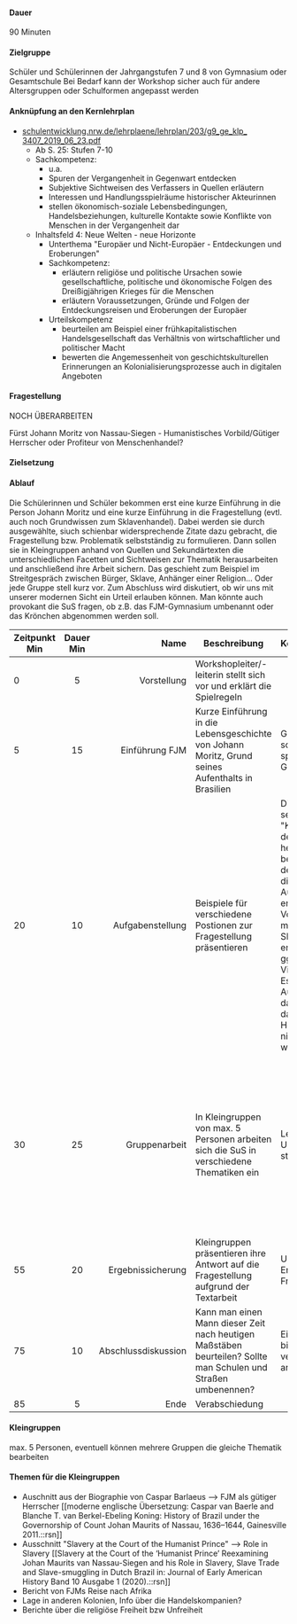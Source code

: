 #### Dauer
90 Minuten 

#### Zielgruppe
Schüler und Schülerinnen der Jahrgangstufen 7 und 8 von Gymnasium oder Gesamtschule
Bei Bedarf kann der Workshop sicher auch für andere Altersgruppen oder Schulformen angepasst werden

#### Anknüpfung an den Kernlehrplan 
- [schulentwicklung.nrw.de/lehrplaene/lehrplan/203/g9\_ge\_klp\_ 3407\_2019\_06\_23.pdf](https://www.schulentwicklung.nrw.de/lehrplaene/lehrplan/203/g9_ge_klp_%203407_2019_06_23.pdf)
	- Ab S. 25: Stufen 7-10 
	- Sachkompetenz:
		- u.a.
		- Spuren der Vergangenheit in Gegenwart entdecken 
		- Subjektive Sichtweisen des Verfassers in Quellen erläutern 
		- Interessen und Handlungsspielräume historischer Akteurinnen 
		- stellen ökonomisch-soziale Lebensbedingungen, Handelsbeziehungen, kulturelle Kontakte sowie Konflikte von Menschen in der Vergangenheit dar
	- Inhaltsfeld 4: Neue Welten - neue Horizonte
		- Unterthema "Europäer und Nicht-Europäer - Entdeckungen und Eroberungen"
		- Sachkompetenz:
			- erläutern religiöse und politische Ursachen sowie gesellschaftliche, politische und ökonomische Folgen des Dreißigjährigen Krieges für die Menschen
			- erläutern Voraussetzungen, Gründe und Folgen der Entdeckungsreisen und Eroberungen der Europäer 
		- Urteilskompetenz
			- beurteilen am Beispiel einer frühkapitalistischen Handelsgesellschaft das Verhältnis von wirtschaftlicher und politischer Macht 
			- bewerten die Angemessenheit von geschichtskulturellen Erinnerungen an Kolonialisierungsprozesse auch in digitalen Angeboten


#### Fragestellung 

NOCH ÜBERARBEITEN 

Fürst Johann Moritz von Nassau-Siegen - Humanistisches Vorbild/Gütiger Herrscher oder Profiteur von Menschenhandel?

#### Zielsetzung
#### Ablauf 

Die Schülerinnen und Schüler bekommen erst eine kurze Einführung in die Person Johann Moritz und eine kurze Einführung in die Fragestellung (evtl. auch noch Grundwissen zum Sklavenhandel). Dabei werden sie durch ausgewählte, siuch schienbar widersprechende Zitate dazu gebracht, die Fragestellung bzw. Problematik selbstständig zu formulieren. Dann sollen sie in Kleingruppen anhand von Quellen und Sekundärtexten die unterschiedlichen Facetten und Sichtweisen zur Thematik herausarbeiten und anschließend ihre Arbeit sichern. Das geschieht zum Beispiel im Streitgespräch zwischen Bürger, Sklave, Anhänger einer Religion... Oder jede Gruppe stell kurz vor. 
Zum Abschluss wird diskutiert, ob wir uns mit unserer modernen Sicht ein Urteil erlauben können. Man könnte auch provokant die SuS fragen, ob z.B. das FJM-Gymnasium umbenannt oder das Krönchen abgenommen werden soll. 


| Zeitpunkt Min | Dauer Min |                Name | Beschreibung                                                                                                   | Kompetenz/Zweck                                                                                                                                                                                                                                                                                                                                               | Ort                        | Medien                                                                                                                                                                                                                         |
| ------------- | :-------: | ------------------: | -------------------------------------------------------------------------------------------------------------- | ------------------------------------------------------------------------------------------------------------------------------------------------------------------------------------------------------------------------------------------------------------------------------------------------------------------------------------------------------------- | -------------------------- | ------------------------------------------------------------------------------------------------------------------------------------------------------------------------------------------------------------------------------ |
| 0             |     5     |         Vorstellung | Workshopleiter/-leiterin stellt sich vor und erklärt die Spielregeln                                           |                                                                                                                                                                                                                                                                                                                                                               | Ideenwerkstatt             | Vortrag                                                                                                                                                                                                                        |
| 5             |    15     |      Einführung FJM | Kurze Einführung in die Lebensgeschichte von Johann Moritz, Grund seines Aufenthalts in Brasilien              | Grundlage schaffen für die spätere Gruppenarbeit                                                                                                                                                                                                                                                                                                              | Ausstellung                | Exponate des Museums, Vortrag                                                                                                                                                                                                  |
| 20            |    10     |    Aufgabenstellung | Beispiele für verschiedene Postionen zur Fragestellung präsentieren                                            | Die SuS sollen selbstständig den "Konflikt" zwischen den Meinungen herausarbeiten und benennen, aus denen sich dann die Aufgabenstellung ergibt. Je nach Vorwissen der SuS muss noch der Sklavenhandel erläutert werden, ggf. über ein Video. WICHTIG: Es muss die Ausgangslage dargestellt werden, dass viele andere Herrscher eben nicht so tolerant waren. | Ideenwerkstatt             | PowerPoint (wenn vorhanden). Im Idealfall: Kurzes Video zeigen (z.B. Sklaverei), um möglichst viele verschiedene Medien im Einsatz zu haben                                                                                    |
| 30            |    25     |       Gruppenarbeit | In Kleingruppen von max. 5 Personen arbeiten sich die SuS in verschiedene Thematiken ein                       | Lesekompetenz, Urteilskompetenz stärken                                                                                                                                                                                                                                                                                                                       | Ideenwerkstatt und Vorraum | Texte als Ausdruck, evtl. müssen Schreibmaterialen gestellt werden. Außerdem ggf. Bilder o.ä. einlaminiert zur Verfügung stellen. Im Idealfall bleibt die Fragestellung per PowerPoint oder Whiteboard die ganze Zeit präsent. |
| 55            |    20     |   Ergebnissicherung | Kleingruppen präsentieren ihre Antwort auf die Fragestellung aufgrund der Textarbeit                           | Urteilskompetenz, Erarbeiten einer Fragestellung                                                                                                                                                                                                                                                                                                              | Ideenwerkstatt             | Whiteboard?                                                                                                                                                                                                                    |
| 75            |    10     | Abschlussdiskussion | Kann man einen Mann dieser Zeit nach heutigen Maßstäben beurteilen? Sollte man Schulen und Straßen umbenennen? | Eigene Meinung bilden und vertreten, argumentieren                                                                                                                                                                                                                                                                                                            | Ideenwerkstatt             | -                                                                                                                                                                                                                              |
| 85            |     5     |                Ende | Verabschiedung                                                                                                 |                                                                                                                                                                                                                                                                                                                                                               |                            |                                                                                                                                                                                                                                |

#### Kleingruppen
max. 5 Personen, eventuell können mehrere Gruppen die gleiche Thematik bearbeiten 

#### Themen für die Kleingruppen 

- Auschnitt aus der Biographie von Caspar Barlaeus --> FJM als gütiger Herrscher [[moderne englische Übersetzung: Caspar van Baerle and Blanche T. van Berkel-Ebeling Koning: History of Brazil under the Governorship of Count Johan Maurits of Nassau, 1636–1644, Gainesville 2011.::rsn]]
- Ausschnitt "Slavery at the Court of the Humanist Prince" --> Role in Slavery [[Slavery at the Court of the ‘Humanist Prince’ Reexamining Johan Maurits van Nassau-Siegen and his Role in Slavery, Slave Trade and Slave-smuggling in Dutch Brazil in: Journal of Early American History Band 10 Ausgabe 1 (2020).::rsn]]
- Bericht von FJMs Reise nach Afrika
- Lage in anderen Kolonien, Info über die Handelskompanien?
- Berichte über die religiöse Freiheit bzw Unfreiheit